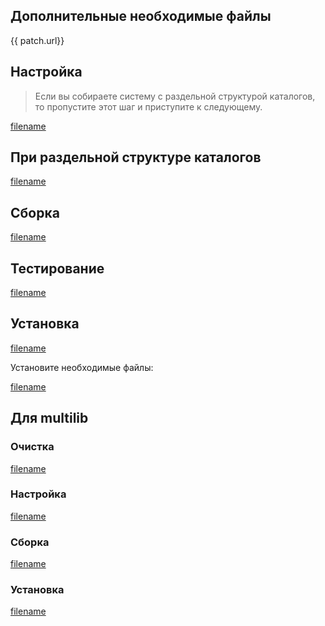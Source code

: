 <pkg :name="'eudev'" instsize showsbu2></pkg>

## Дополнительные необходимые файлы

<a :href="patch.url">{{ patch.url}}</a>

## Настройка

> Если вы собираете систему с раздельной структурой каталогов, то пропустите этот шаг и приступите к следующему.

[filename](../../packages/eudev/configure ':include')

## При раздельной структуре каталогов

[filename](../../packages/eudev/cldirs ':include')

## Сборка

[filename](../../packages/eudev/build ':include')

## Тестирование

[filename](../../packages/eudev/test ':include')

## Установка

[filename](../../packages/eudev/install ':include')

Установите необходимые файлы:

[filename](../../packages/eudev/postinstall ':include')

## Для multilib

### Очистка

[filename](../packages/eudev/multi_prepare ':include')

### Настройка

[filename](../../packages/eudev/multi_configure ':include')

### Сборка

[filename](../../packages/eudev/multi_build ':include')

### Установка

[filename](../../packages/eudev/multi_install ':include')

<script>
		new Vue({
		el: '#main',
		data: { package: {}, patch: {} },
		mounted: function () {
				this.getPatch();
		},
		methods: {
			getPatch: function() {
					getPackage('udev')
					.then(response => this.patch = response);
			},
		}
  })
</script>
